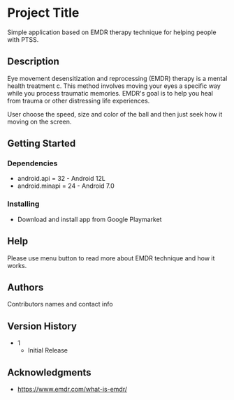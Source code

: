 # Project Title

Simple application based on EMDR therapy technique for helping people with PTSS.

## Description

Eye movement desensitization and reprocessing (EMDR) therapy is a mental health treatment c. 
This method involves moving your eyes a specific way while you process traumatic memories. 
EMDR's goal is to help you heal from trauma or other distressing life experiences.

User choose the speed, size and color of the ball and then just seek how it moving on the screen.

## Getting Started

### Dependencies

* android.api = 32 - Android 12L
* android.minapi = 24 - Android 7.0

### Installing

* Download and install app from Google Playmarket

## Help

Please use menu button to read more about EMDR technique and how it works.

## Authors

Contributors names and contact info


## Version History

* 1
    * Initial Release


## Acknowledgments

* https://www.emdr.com/what-is-emdr/
